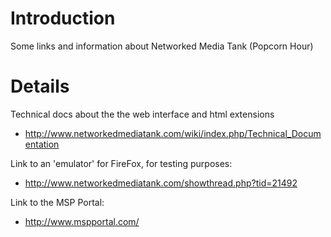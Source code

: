 # Introduction #

Some links and information about Networked Media Tank (Popcorn Hour)


# Details #

Technical docs about the the web interface and html extensions

  * http://www.networkedmediatank.com/wiki/index.php/Technical_Documentation

Link to an 'emulator' for FireFox, for testing purposes:

  * http://www.networkedmediatank.com/showthread.php?tid=21492

Link to the MSP Portal:

  * http://www.mspportal.com/